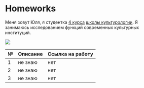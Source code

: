# Homeworks
Меня зовут Юля, я студентка [4 курса](https://drive.google.com/open?id=1Ucan0zHp5kk0vkUhCekY4ySa-qHvFu9j) [школы культурологии](https://www.hse.ru/ba/cultural). Я занимаюсь исследованием функций современных культурных институций. 

![](https://drive.google.com/file/d/1dDkDROOG3GDI3oaXGnEfysNh9zgpWQ3M/preview)


№|Описание|Ссылка на работу 
---|---|---
1|не знаю|нет
2|не знаю|нет
3|не знаю|нет
